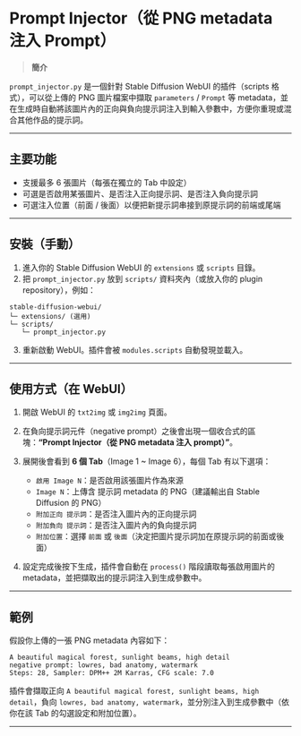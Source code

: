 # Prompt Injector（從 PNG metadata 注入 Prompt）

> **簡介**

`prompt_injector.py` 是一個針對 Stable Diffusion WebUI 的插件（scripts 格式），可以從上傳的 PNG 圖片檔案中擷取 `parameters` / `Prompt` 等 metadata，並在生成時自動將該圖片內的正向與負向提示詞注入到輸入參數中，方便你重現或混合其他作品的提示詞。

---

## 主要功能

- 支援最多 6 張圖片（每張在獨立的 Tab 中設定）
- 可選是否啟用某張圖片、是否注入正向提示詞、是否注入負向提示詞
- 可選注入位置（前面 / 後面）以便把新提示詞串接到原提示詞的前端或尾端

---

## 安裝（手動）

1. 進入你的 Stable Diffusion WebUI 的 `extensions` 或 `scripts` 目錄。
2. 把 `prompt_injector.py` 放到 `scripts/` 資料夾內（或放入你的 plugin repository），例如：

```
stable-diffusion-webui/
└─ extensions/ (選用)
└─ scripts/
   └─ prompt_injector.py
```

3. 重新啟動 WebUI。插件會被 `modules.scripts` 自動發現並載入。

---

## 使用方式（在 WebUI）

1. 開啟 WebUI 的 `txt2img` 或 `img2img` 頁面。

2. 在負向提示詞元件（negative prompt）之後會出現一個收合式的區塊：**“Prompt Injector（從 PNG metadata 注入 prompt）”**。

3. 展開後會看到 **6 個 Tab**（Image 1 \~ Image 6），每個 Tab 有以下選項：

   - `啟用 Image N`：是否啟用該張圖片作為來源
   - `Image N`：上傳含 提示詞 metadata 的 PNG（建議輸出自 Stable Diffusion 的 PNG）
   - `附加正向 提示詞`：是否注入圖片內的正向提示詞
   - `附加負向 提示詞`：是否注入圖片內的負向提示詞
   - `附加位置`：選擇 `前面` 或 `後面`（決定把圖片提示詞加在原提示詞的前面或後面）

4. 設定完成後按下生成，插件會自動在 `process()` 階段讀取每張啟用圖片的 metadata，並把擷取出的提示詞注入到生成參數中。

---

## 範例

假設你上傳的一張 PNG metadata 內容如下：

```
A beautiful magical forest, sunlight beams, high detail
negative prompt: lowres, bad anatomy, watermark
Steps: 28, Sampler: DPM++ 2M Karras, CFG scale: 7.0
```

插件會擷取正向 `A beautiful magical forest, sunlight beams, high detail`，負向 `lowres, bad anatomy, watermark`，並分別注入到生成參數中（依你在該 Tab 的勾選設定和附加位置）。

---